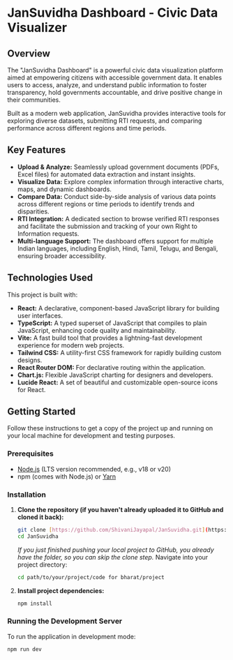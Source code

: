 # JanSuvidha Dashboard - Civic Data Visualizer


## Overview

The "JanSuvidha Dashboard" is a powerful civic data visualization platform aimed at empowering citizens with accessible government data. It enables users to access, analyze, and understand public information to foster transparency, hold governments accountable, and drive positive change in their communities.

Built as a modern web application, JanSuvidha provides interactive tools for exploring diverse datasets, submitting RTI requests, and comparing performance across different regions and time periods.

## Key Features

* **Upload & Analyze:** Seamlessly upload government documents (PDFs, Excel files) for automated data extraction and instant insights.
* **Visualize Data:** Explore complex information through interactive charts, maps, and dynamic dashboards.
* **Compare Data:** Conduct side-by-side analysis of various data points across different regions or time periods to identify trends and disparities.
* **RTI Integration:** A dedicated section to browse verified RTI responses and facilitate the submission and tracking of your own Right to Information requests.
* **Multi-language Support:** The dashboard offers support for multiple Indian languages, including English, Hindi, Tamil, Telugu, and Bengali, ensuring broader accessibility.

## Technologies Used

This project is built with:

* **React:** A declarative, component-based JavaScript library for building user interfaces.
* **TypeScript:** A typed superset of JavaScript that compiles to plain JavaScript, enhancing code quality and maintainability.
* **Vite:** A fast build tool that provides a lightning-fast development experience for modern web projects.
* **Tailwind CSS:** A utility-first CSS framework for rapidly building custom designs.
* **React Router DOM:** For declarative routing within the application.
* **Chart.js:** Flexible JavaScript charting for designers and developers.
* **Lucide React:** A set of beautiful and customizable open-source icons for React.

## Getting Started

Follow these instructions to get a copy of the project up and running on your local machine for development and testing purposes.

### Prerequisites

* [Node.js](https://nodejs.org/en/download/) (LTS version recommended, e.g., v18 or v20)
* npm (comes with Node.js) or [Yarn](https://yarnpkg.com/en/docs/install)

### Installation

1.  **Clone the repository (if you haven't already uploaded it to GitHub and cloned it back):**
    ```bash
    git clone [https://github.com/ShivaniJayapal/JanSuvidha.git](https://github.com/ShivaniJayapal/JanSuvidha.git)
    cd JanSuvidha
    ```
    *If you just finished pushing your local project to GitHub, you already have the folder, so you can skip the clone step.*
    Navigate into your project directory:
    ```bash
    cd path/to/your/project/code for bharat/project
    ```

2.  **Install project dependencies:**
    ```bash
    npm install
    

### Running the Development Server

To run the application in development mode:

```bash
npm run dev


